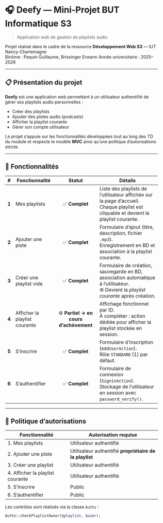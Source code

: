# 🎧 Deefy — Mini-Projet BUT Informatique S3  
> Application web de gestion de playlists audio

Projet réalisé dans le cadre de la ressource **Développement Web S3** — IUT Nancy-Charlemagne  
Binôme : Paquin Guillaume, Brissinger Erwann
Année universitaire : 2025–2026  

---

## 📋 Présentation du projet

**Deefy** est une application web permettant à un utilisateur authentifié de gérer ses playlists audio personnelles :  
- Créer des playlists  
- Ajouter des pistes audio (podcasts)  
- Afficher la playlist courante  
- Gérer son compte utilisateur  

Le projet s’appuie sur les fonctionnalités développées tout au long des TD du module et respecte le modèle **MVC** ainsi qu’une politique d’autorisations stricte.

---

## 🚀 Fonctionnalités

| # | Fonctionnalité | Statut | Détails |
|---|-----------------|:------:|---------|
| **1** | Mes playlists | ✅ **Complet** | Liste des playlists de l’utilisateur affichée sur la page d’accueil.<br>Chaque playlist est cliquable et devient la playlist courante. |
| **2** | Ajouter une piste | ✅ **Complet** | Formulaire d’ajout (titre, description, fichier `.mp3`).<br>Enregistrement en BD et association à la playlist courante. |
| **3** | Créer une playlist vide | ✅ **Complet** | Formulaire de création, sauvegarde en BD, association automatique à l’utilisateur.<br>⚙️ Devient la *playlist courante* après création. |
| **4** | Afficher la playlist courante | ⚙️ **Partiel → en cours d’achèvement** | Affichage fonctionnel par ID.<br>À compléter : action dédiée pour afficher la playlist stockée en session. |
| **5** | S’inscrire | ✅ **Complet** | Formulaire d’inscription (`AddUserAction`).<br>Rôle `STANDARD` (1) par défaut. |
| **6** | S’authentifier | ✅ **Complet** | Formulaire de connexion (`SigninAction`).<br>Stockage de l’utilisateur en session avec `password_verify()`. |

---

## 🔐 Politique d’autorisations

| Fonctionnalité | Autorisation requise |
|-----------------|----------------------|
| 1. Mes playlists | Utilisateur authentifié |
| 2. Ajouter une piste | Utilisateur authentifié **propriétaire de la playlist** |
| 3. Créer une playlist | Utilisateur authentifié |
| 4. Afficher la playlist courante | Utilisateur authentifié |
| 5. S’inscrire | Public |
| 6. S’authentifier | Public |

Les contrôles sont réalisés via la classe `Authz` :

```php
Authz::checkPlaylistOwner($playlist, $user);

